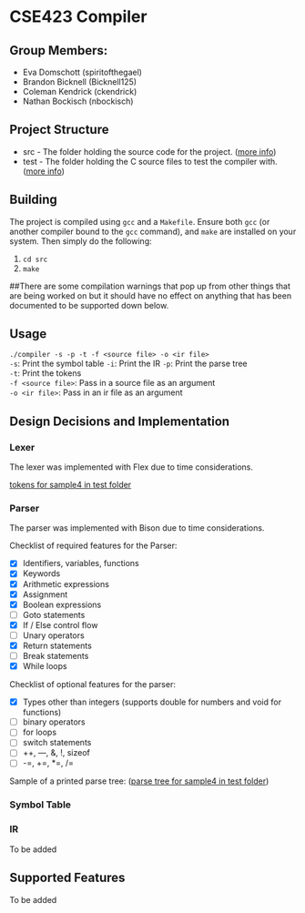 # CSE423 Compiler
## Group Members:
* Eva Domschott (spiritofthegael)
* Brandon Bicknell (Bicknell125)
* Coleman Kendrick (ckendrick)
* Nathan Bockisch (nbockisch)

## Project Structure
* src - The folder holding the source code for the project. ([more info](docs/src.md))
* test - The folder holding the C source files to test the compiler with. ([more info](docs/test.md))

## Building
The project is compiled using `gcc` and a `Makefile`. Ensure both `gcc` (or another compiler bound to the `gcc` command), and `make` are installed on your system. Then simply do the following:
1. `cd src`
2. `make`

##There are some compilation warnings that pop up from other things that are being worked on but it should have no effect on anything that has been documented to be supported down below. 

## Usage
`./compiler -s -p -t -f <source file> -o <ir file>`  
`-s`: Print the symbol table
`-i`: Print the IR
`-p`: Print the parse tree  
`-t`: Print the tokens  
`-f <source file>`: Pass in a source file as an argument  
`-o <ir file>`: Pass in an ir file as an argument

## Design Decisions and Implementation
### Lexer
The lexer was implemented with Flex due to time considerations.

[tokens for sample4 in test folder](docs/tokens.txt) 

### Parser
The parser was implemented with Bison due to time considerations.

Checklist of required features for the Parser:
- [x] Identifiers, variables, functions
- [x] Keywords
- [x] Arithmetic expressions
- [x] Assignment
- [x] Boolean expressions
- [ ] Goto statements
- [x] If / Else control flow
- [ ] Unary operators
- [x] Return statements
- [ ] Break statements
- [x] While loops

Checklist of optional features for the parser:
- [x] Types other than integers (supports double for numbers and void for functions)
- [ ] binary operators
- [ ] for loops
- [ ] switch statements
- [ ] ++, —, &, !, sizeof
- [ ] -=, +=, *=, /=

Sample of a printed parse tree: ([parse tree for sample4 in test folder](docs/parsetree.txt)) 

### Symbol Table



### IR
To be added

## Supported Features
To be added
